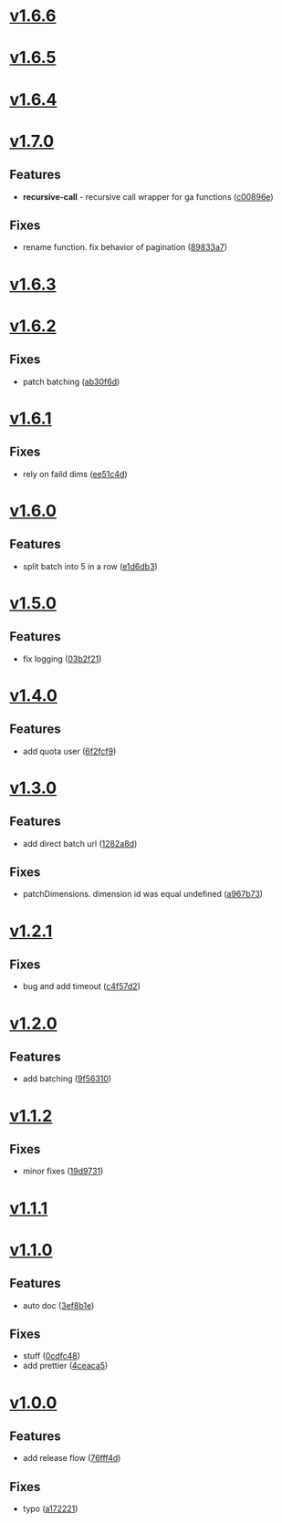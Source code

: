 <a name="v1.6.6"></a>

# [v1.6.6](https://github.com/atript/gamanip/compare/v1.6.5...v1.6.6)

<a name="v1.6.5"></a>

# [v1.6.5](https://github.com/atript/gamanip/compare/v1.6.4...v1.6.5)

<a name="v1.6.4"></a>

# [v1.6.4](https://github.com/atript/gamanip/compare/v1.6.3...v1.6.4)

<a name="v1.7.0"></a>

# [v1.7.0](https://github.com/atript/gamanip/compare/v1.6.3...v1.7.0)

## Features

- **recursive-call** - recursive call wrapper for ga functions ([c00896e](https://github.com/atript/gamanip/commits/c00896e3627e40a09ec013c9b3b74158e065ca72))

## Fixes

- rename function. fix behavior of pagination ([89833a7](https://github.com/atript/gamanip/commits/89833a70910a15a775a4611c3673fde42c0102df))

<a name="v1.6.3"></a>

# [v1.6.3](https://github.com/atript/gamanip/compare/v1.6.2...v1.6.3)

<a name="v1.6.2"></a>

# [v1.6.2](https://github.com/atript/gamanip/compare/v1.6.1...v1.6.2)

## Fixes

- patch batching ([ab30f6d](https://github.com/atript/gamanip/commits/ab30f6d68418d9e8f4a2d3fd80f822eb9d9b71b4))

<a name="v1.6.1"></a>

# [v1.6.1](https://github.com/atript/gamanip/compare/v1.6.0...v1.6.1)

## Fixes

- rely on faild dims ([ee51c4d](https://github.com/atript/gamanip/commits/ee51c4d66528e1487e3e303d5d50eee24dbf42cb))

<a name="v1.6.0"></a>

# [v1.6.0](https://github.com/atript/gamanip/compare/v1.5.0...v1.6.0)

## Features

- split batch into 5 in a row ([e1d6db3](https://github.com/atript/gamanip/commits/e1d6db347d647db481eb95627222032df124611d))

<a name="v1.5.0"></a>

# [v1.5.0](https://github.com/atript/gamanip/compare/v1.4.0...v1.5.0)

## Features

- fix logging ([03b2f21](https://github.com/atript/gamanip/commits/03b2f214e0feaa3b7a392af40565c5d6b83652e6))

<a name="v1.4.0"></a>

# [v1.4.0](https://github.com/atript/gamanip/compare/v1.3.0...v1.4.0)

## Features

- add quota user ([6f2fcf9](https://github.com/atript/gamanip/commits/6f2fcf90ab07b386f1c37e65830cda9945fadddc))

<a name="v1.3.0"></a>

# [v1.3.0](https://github.com/atript/gamanip/compare/v1.2.1...v1.3.0)

## Features

- add direct batch url ([1282a8d](https://github.com/atript/gamanip/commits/1282a8da3aac2ab7727904829fdfc8ae90969081))

## Fixes

- patchDimensions. dimension id was equal undefined ([a967b73](https://github.com/atript/gamanip/commits/a967b73effb366f3e3a70e2d1acb216892ccb82a))

<a name="v1.2.1"></a>

# [v1.2.1](https://github.com/atript/gamanip/compare/v1.2.0...v1.2.1)

## Fixes

- bug and add timeout ([c4f57d2](https://github.com/atript/gamanip/commits/c4f57d2a1ebd0bf9d63695c955ca69e2d900f584))

<a name="v1.2.0"></a>

# [v1.2.0](https://github.com/atript/gamanip/compare/v1.1.2...v1.2.0)

## Features

- add batching ([9f56310](https://github.com/atript/gamanip/commits/9f5631023f71a3392eb69bbaa548dcc333b900cb))

<a name="v1.1.2"></a>

# [v1.1.2](https://github.com/atript/gamanip/compare/v1.1.1...v1.1.2)

## Fixes

- minor fixes ([19d9731](https://github.com/atript/gamanip/commits/19d97311510d8a686e710c8ca6c48f56cf69aa07))

<a name="v1.1.1"></a>

# [v1.1.1](https://github.com/atript/gamanip/compare/v1.1.0...v1.1.1)

<a name="v1.1.0"></a>

# [v1.1.0](https://github.com/atript/gamanip/compare/v1.0.0...v1.1.0)

## Features

- auto doc ([3ef8b1e](https://github.com/atript/gamanip/commits/3ef8b1e4bff933e3cc7768248987d83c91701698))

## Fixes

- stuff ([0cdfc48](https://github.com/atript/gamanip/commits/0cdfc4879209493b4963d3054dbca75fa32cac58))
- add prettier ([4ceaca5](https://github.com/atript/gamanip/commits/4ceaca52fd0f44ae16765f9c9f081585976d80fa))

<a name="v1.0.0"></a>

# [v1.0.0](https://github.com/atript/gamanip/commits/v1.0.0)

## Features

- add release flow ([76fff4d](https://github.com/atript/gamanip/commits/76fff4d8070a6e99ca9716a3eb8d66ca6336d76d))

## Fixes

- typo ([a172221](https://github.com/atript/gamanip/commits/a172221081fed68a2c922c67ba62ce4bf41a50cb))

